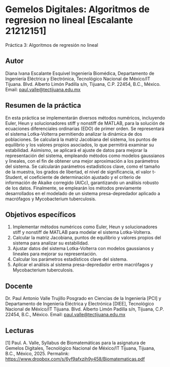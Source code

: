 # Gemelos Digitales: Algoritmos de regresion no lineal [Escalante 21212151]
Práctica 3: Algoritmos de regresión no lineal

## Autor
Diana Ivana Escalante Esquivel
Ingeniería Biomédica, Departamento de Ingeniería Eléctrica y Electrónica, Tecnológico Nacional de México/IT Tijuana. Blvd. Alberto Limón Padilla s/n, Tijuana, C.P. 22454, B.C., México. Email: paul.valle@tectijuana.edu.mx

## Resumen de la práctica
En esta práctica se implementarán diversos métodos numéricos, incluyendo Euler, Heun y solucionadores stiff y nonstiff de MATLAB, para la solución de ecuaciones diferenciales ordinarias (EDO) de primer orden. Se representará el sistema Lotka-Volterra permitiendo analizar la dinámica de dos poblaciones. Se calculará la matriz Jacobiana del sistema, los puntos de equilibrio y los valores propios asociados, lo que permitirá examinar su estabilidad. Asimismo, se aplicará el ajuste de datos para mejorar la representación del sistema, empleando métodos como modelos gaussianos y lineales, con el fin de obtener una mejor aproximación a los parámetros del sistema. Se calcularán parámetros estadísticos clave, como el tamaño de la muestra, los grados de libertad, el nivel de significancia, el valor t-Student, el coeficiente de determinación ajustado y el criterio de información de Akaike corregido (AICc), garantizando un análisis robusto de los datos. Finalmente, se emplearán los métodos previamente desarrollados en el modelado de un sistema presa-depredador aplicado a macrófagos y Mycobacterium tuberculosis.

## Objetivos específicos
1. Implementar métodos numéricos como Euler, Heun y solucionadores stiff y nonstiff de MATLAB para modelar el sistema Lotka-Volterra.
2. Calcular la matriz Jacobiana, puntos de equilibrio y valores propios del sistema para analizar su estabilidad.
3. Ajustar datos del sistema Lotka-Volterra con modelos gaussianos y lineales para mejorar su representación.
4. Calcular los parámetros estadísticos clave del sistema.
5. Aplicar el análisis al sistema presa-depredador entre macrófagos y Mycobacterium tuberculosis.

## Docente
Dr. Paul Antonio Valle Trujillo
Posgrado en Ciencias de la Ingeniería [PCI] y Departamento de Ingeniería Eléctrica y Electrónica [DIEE], Tecnológico Nacional de México/IT Tijuana. Blvd. Alberto Limón Padilla s/n, Tijuana, C.P. 22454, B.C., México. Email: paul.valle@tectijuana.edu.mx

## Lecturas
[1] Paul. A. Valle, Syllabus de Biomatemáticas para la asignatura de Gemelos Digitales, Tecnológico Nacional de México/IT Tijuana, Tijuana, B.C., México, 2025. Permalink: https://www.dropbox.com/s/6yf9afxzih9y458/Biomatematicas.pdf
